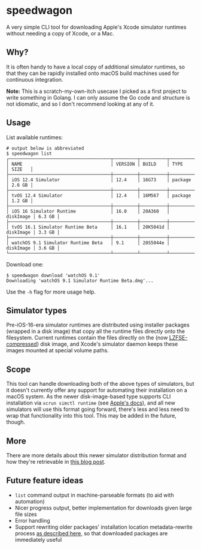 # speedwagon

A very simple CLI tool for downloading Apple's Xcode simulator runtimes without needing a copy of Xcode, or a Mac.

## Why?

It is often handy to have a local copy of additional simulator runtimes, so that they can be rapidly installed onto macOS build machines used for continuous integration.

**Note:** This is a scratch-my-own-itch usecase I picked as a first project to write something in Golang. I can only assume the Go code and structure is not idiomatic, and so I don't recommend looking at any of it.


## Usage

List available runtimes:

```
# output below is abbreviated
$ speedwagon list
┌──────────────────────────────────────┬─────────┬──────────┬───────────┬────────┐
│ NAME                                 │ VERSION │ BUILD    │ TYPE      │ SIZE   │
├──────────────────────────────────────┼─────────┼──────────┼───────────┼────────┤
│ iOS 12.4 Simulator                   │ 12.4    │ 16G73    │ package   │ 2.6 GB │
├──────────────────────────────────────┼─────────┼──────────┼───────────┼────────┤
│ tvOS 12.4 Simulator                  │ 12.4    │ 16M567   │ package   │ 1.2 GB │
├──────────────────────────────────────┼─────────┼──────────┼───────────┼────────┤
│ iOS 16 Simulator Runtime             │ 16.0    │ 20A360   │ diskImage │ 6.3 GB │
├──────────────────────────────────────┼─────────┼──────────┼───────────┼────────┤
│ tvOS 16.1 Simulator Runtime Beta     │ 16.1    │ 20K5041d │ diskImage │ 3.3 GB │
├──────────────────────────────────────┼─────────┼──────────┼───────────┼────────┤
│ watchOS 9.1 Simulator Runtime Beta   │ 9.1     │ 20S5044e │ diskImage │ 3.6 GB │
└──────────────────────────────────────┴─────────┴──────────┴───────────┴────────┘
```

Download one:

```
$ speedwagon download 'watchOS 9.1'
Downloading 'watchOS 9.1 Simulator Runtime Beta.dmg'...
```

Use the `-h` flag for more usage help.

## Simulator types

Pre-iOS-16-era simulator runtimes are distributed using installer packages (wrapped in a disk image) that copy all the runtime files directly onto the filesystem. Current runtimes contain the files directly on the (now [LZFSE-compressed](https://en.wikipedia.org/wiki/LZFSE)) disk image, and Xcode's simulator daemon keeps these images mounted at special volume paths.


## Scope

This tool can handle downloading both of the above types of simulators, but it doesn't currently offer any support for automating their installation on a macOS system. As the newer disk-image-based type supports CLI installation via `xcrun simctl runtime` (see [Apple's docs](https://developer.apple.com/documentation/xcode/installing-additional-simulator-runtimes)), and all new simulators will use this format going forward, there's less and less need to wrap that functionality into this tool. This may be added in the future, though.


## More

There are more details about this newer simulator distribution format and how they're retrievable in [this blog post](https://macops.ca/xcode-14-new-platforms-packaging-format/).


## Future feature ideas

* `list` command output in machine-parseable formats (to aid with automation)
* Nicer progress output, better implementation for downloads given large file sizes
* Error handling
* Support rewriting older packages' installation location metadata-rewrite process [as described here](https://macops.ca/xcode-deployment-the-dvtdownloadableindex-and-ios-simulators/), so that downloaded packages are immediately useful
